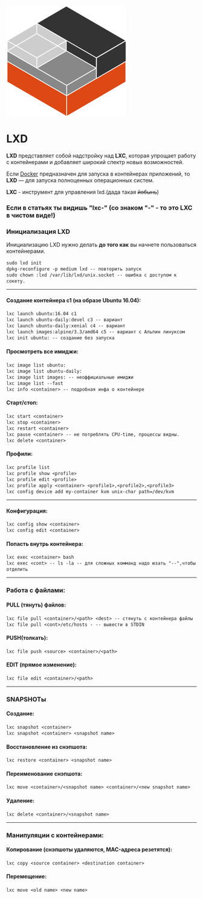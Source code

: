 ![LXD](../../img/LXD.png)
# LXD

**LXD** представляет собой надстройку над **LXC**, которая упрощает работу с контейнерами и добавляет широкий спектр новых возможностей.  

Если [Docker](https://github.com/ep4sh/edu/tree/master/DevOps/Docker) предназначен для запуска в контейнерах приложений, то **LXD** — для запуска полноценных операционных систем.  

**LXC** - инструмент для управления lxd.(дада такая ~~йобынь~~)  

### Если в статьях ты видишь "lxc-" (со знаком "-" - то это LXC в чистом виде!)


### Инициализация LXD  

Инициализацию LXD нужно делать **до того как** вы начнете пользоваться контейнерами.
```
sudo lxd init
dpkg-reconfigure -p medium lxd -- повторить запуск
sudo chown :lxd /var/lib/lxd/unix.socket -- ошибка с доступом к сокету.
```

*********************************************
#### Создание контейнера c1 (на образе Ubuntu 16.04):
```
lxc launch ubuntu:16.04 c1
lxc launch ubuntu-daily:devel c3 -- вариант
lxc launch ubuntu-daily:xenial c4 -- вариант
lxc launch images:alpine/3.3/amd64 c5 -- вариант с Альпин линуксом
lxc init ubuntu: -- создание без запуска
```

#### Просмотреть все имиджи:
```
lxc image list ubuntu:
lxc image list ubuntu-daily:
lxc image list images: -- неоффициальные имиджи
lxc image list --fast
lxc info <container> -- подробная инфа о контейнере
```

#### Старт/стоп:
```
lxc start <container>
lxc stop <container>
lxc restart <container>
lxc pause <container> -- не потреблять CPU-time, процессы видны.
lxc delete <container>
```

#### Профили:
```
lxc profile list
lxc profile show <profile>
lxc profile edit <profile>
lxc profile apply <container> <profile1>,<profile2>,<profile3>
lxc config device add my-container kvm unix-char path=/dev/kvm
```
*********************************************

#### Конфигурация:
```
lxc config show <container>
lxc config edit <container>
```

#### Попасть внутрь контейнера:
```
lxc exec <container> bash
lxc exec <cont> -- ls -la -- для сложных комманд надо юзать "--",чтобы отделить
```

*********************************************

### Работа с файлами:


#### PULL (тянуть) файлов:
```
lxc file pull <container>/<path> <dest> -- стянуть с контейнера файлы
lxc file pull <cont>/etc/hosts - -- вывести в STDIN
```

#### PUSH(толкать):
```
lxc file push <source> <container>/<path>
```

#### EDIT (прямое изменение):
```
lxc file edit <container>/<path>
```

*********************************************
### SNAPSHOTы

#### Создание:
```
lxc snapshot <container>
lxc snapshot <container> <snapshot name>
```

#### Восстановление из снэпшота:  
```
lxc restore <container> <snapshot name>
```

#### Переименование снэпшота:
```
lxc move <container>/<snapshot name> <container>/<new snapshot name>
```

#### Удаление:
```
lxc delete <container>/<snapshot name>
```

*********************************************
### Манипуляции с контейнерами:

#### Копирование (снэпшоты удаляются, MAC-адреса резетятся):
```
lxc copy <source container> <destination container>
```

#### Перемещение:
```
lxc move <old name> <new name>
```
